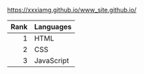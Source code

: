 https://xxxiamg.github.io/www_site.github.io/

| Rank | Languages |
|-----:|-----------|
|     1| HTML      |
|     2| CSS       |
|     3| JavaScript|
